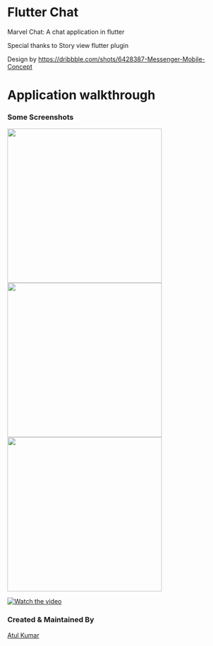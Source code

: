 # Flutter Chat
Marvel Chat: A chat application in flutter

Special thanks to Story view flutter plugin

Design by https://dribbble.com/shots/6428387-Messenger-Mobile-Concept

# Application walkthrough

### Some Screenshots

<img src="https://github.com/iamatulkumar/flutter_chat/blob/master/screenshot/Screenshot%202019-12-25%20at%204.36.09%20PM.png" height="350em" /><img src="https://github.com/iamatulkumar/flutter_chat/blob/master/screenshot/Screenshot%202019-12-25%20at%204.37.20%20PM.png" height="350em" /><img src="https://github.com/iamatulkumar/flutter_chat/blob/master/screenshot/Screenshot%202019-12-25%20at%204.37.32%20PM.png" height="350em" />

[![Watch the video](https://i.imgur.com/vKb2F1B.png)](https://youtu.be/Xq7bG1g7cgY)


### Created & Maintained By

[Atul Kumar](https://www.linkedin.com/in/iamatul9074/)
